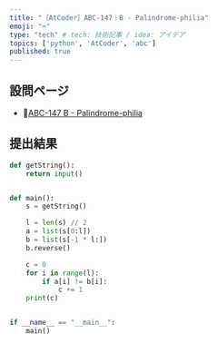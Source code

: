 ```yaml
---
title: "［AtCoder］ABC-147｜B - Palindrome-philia"
emoji: "⌨️"
type: "tech" # tech: 技術記事 / idea: アイデア
topics: ['python', 'AtCoder', 'abc']
published: true
---
```


## 設問ページ

- 🔗[ABC-147 B - Palindrome-philia](https://atcoder.jp/contests/abc147/tasks/abc147_b)

## 提出結果

```python
def getString():
    return input()


def main():
    s = getString()

    l = len(s) // 2
    a = list(s[0:l])
    b = list(s[-1 * l:])
    b.reverse()

    c = 0
    for i in range(l):
        if a[i] != b[i]:
            c += 1
    print(c)


if __name__ == "__main__":
    main()
```
